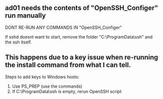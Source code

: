 ad01 needs the contents of "OpenSSH_Configer" run manually
---  
DONT RE-RUN ANY COMMANDS IN "OpenSSH_Configer"

If sshd doesnt want to start, remove the folder "C:\ProgramData\ssh" and the ssh itself.

This happens due to a key issue when re-running the install command from what I can tell.
---
Steps to add keys to Windows hosts:
1. Use PS_PREP (use the commands)
2. If C:\ProgramData\ssh is empty, rerun OpenSSH script